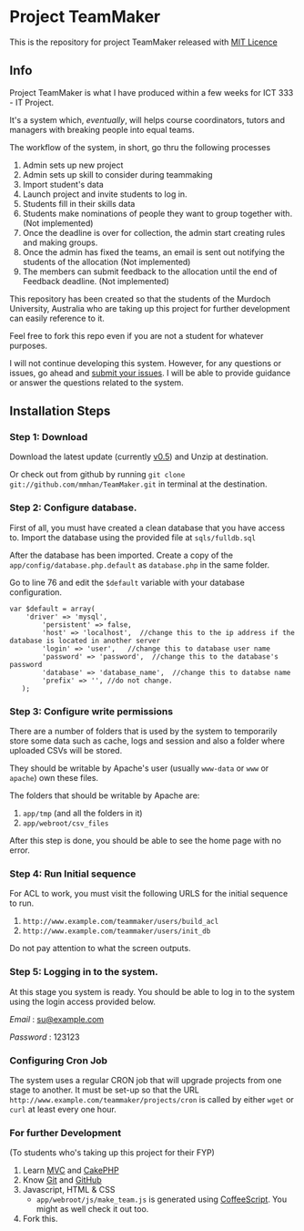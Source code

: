 # Project TeamMaker #

This is the repository for project TeamMaker released with [MIT Licence](http://en.wikipedia.org/wiki/MIT_License)

## Info

Project TeamMaker is what I have produced within a few weeks for ICT 333 - IT Project. 

It's a system which, _eventually_, will helps course coordinators, tutors and managers with breaking people into equal teams.

The workflow of the system, in short, go thru the following processes

1. Admin sets up new project
2. Admin sets up skill to consider during teammaking
3. Import student's data
4. Launch project and invite students to log in.
5. Students fill in their skills data
6. Students make nominations of people they want to group together with. (Not implemented)
7. Once the deadline is over for collection, the admin start creating rules and making groups.
8. Once the admin has fixed the teams, an email is sent out notifying the students of the allocation (Not implemented)
9. The members can submit feedback to the allocation until the end of Feedback deadline. (Not implemented)

This repository has been created so that the students of the Murdoch University, Australia who are taking up this project for further development can easily reference to it.

Feel free to fork this repo even if you are not a student for whatever purposes.

I will not continue developing this system. However, for any questions or issues, go ahead and [submit your issues](https://github.com/mmhan/TeamMaker/issues). I will be able to provide guidance or answer the questions related to the system.

## Installation Steps

### Step 1: Download

Download the latest update (currently [v0.5](https://github.com/mmhan/TeamMaker/tarball/v0.5)) and Unzip at destination. 

Or check out from github by running `git clone git://github.com/mmhan/TeamMaker.git` in terminal at the destination.

### Step 2: Configure database.

First of all, you must have created a clean database that you have access to. Import the database using the provided file at `sqls/fulldb.sql`

After the database has been imported. Create a copy of the `app/config/database.php.default` as `database.php` in the same folder.

Go to line 76 and edit the `$default` variable with your database configuration.

    var $default = array(
  	    'driver' => 'mysql', 
		    'persistent' => false,
	    	'host' => 'localhost',  //change this to the ip address if the database is located in another server
		    'login' => 'user',   //change this to database user name
		    'password' => 'password',  //change this to the database's password
		    'database' => 'database_name',  //change this to databse name
		    'prefix' => '', //do not change.
	   );

### Step 3: Configure write permissions

There are a number of folders that is used by the system to temporarily store some data such as cache, logs and session and also a folder where uploaded CSVs will be stored.

They should be writable by Apache's user (usually `www-data` or `www` or `apache`) own these files.

The folders that should be writable by Apache are:
1. `app/tmp` (and all the folders in it)
2. `app/webroot/csv_files` 

After this step is done, you should be able to see the home page with no error.

### Step 4: Run Initial sequence

For ACL to work, you must visit the following URLS for the initial sequence to run. 

1. `http://www.example.com/teammaker/users/build_acl` 
2. `http://www.example.com/teammaker/users/init_db`

Do not pay attention to what the screen outputs.

### Step 5: Logging in to the system.

At this stage you system is ready. You should be able to log in to the system using the login access provided below.

*Email* : su@example.com

*Password* : 123123

### Configuring Cron Job

The system uses a regular CRON job that will upgrade projects from one stage to another. It must be set-up so that the URL `http://www.example.com/teammaker/projects/cron` is called by either `wget` or `curl` at least every one hour.

### For further Development 

(To students who's taking up this project for their FYP)

1. Learn [MVC](http://en.wikipedia.org/wiki/Model–view–controller) and [CakePHP](http://cakephp.org)
2. Know [Git](http://book.git-scm.com/) and [GitHub](http://help.github.com/)
3. Javascript, HTML & CSS
    * `app/webroot/js/make_team.js` is generated using [CoffeeScript](http://jashkenas.github.com/coffee-script/). You might as well check it out too.
4. Fork this.
